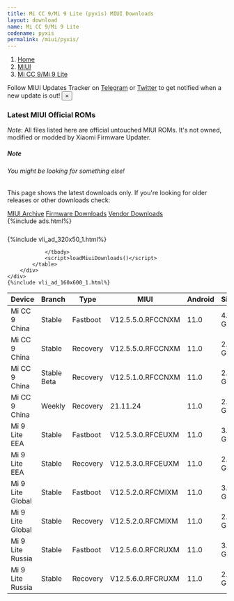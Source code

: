 ```yaml
---
title: Mi CC 9/Mi 9 Lite (pyxis) MIUI Downloads
layout: download
name: Mi CC 9/Mi 9 Lite
codename: pyxis
permalink: /miui/pyxis/
---
```

<nav aria-label="breadcrumb">
    <ol class="breadcrumb">
        <li class="breadcrumb-item"><a href="/">Home</a></li>
        <li class="breadcrumb-item"><a href="/miui/">MIUI</a></li>
        <li class="breadcrumb-item active" aria-current="page"><a href="/miui/pyxis/">Mi CC 9/Mi 9 Lite</a></li>
    </ol>
</nav>
<div class="alert alert-primary alert-dismissible fade show" role="alert">
    Follow MIUI Updates Tracker on <a href="https://t.me/MIUIUpdatesTracker" class="alert-link">Telegram</a>
     or <a href="https://twitter.com/MiFwUpdater" class="alert-link">Twitter</a> to get notified when a new update is out!
    <button type="button" class="close" data-dismiss="alert" aria-label="Close">
        <span aria-hidden="true">&times;</span>
    </button>
</div>

### Latest MIUI Official ROMs
*Note*: All files listed here are official untouched MIUI ROMs. It's not owned, modified or modded by Xiaomi Firmware Updater.
<div class="card">
  <div class="card-body">
    <h5 class="card-title">Note</h5>
    <h6 class="card-subtitle mb-2 text-muted">You might be looking for something else!</h6>
    <p class="card-text">This page shows the latest downloads only.
     If you're looking for older releases or other downloads check:</p>
    <a href="/archive/miui/pyxis/" class="card-link">MIUI Archive</a>
    <a href="/firmware/pyxis/" class="card-link">Firmware Downloads</a>
    <a href="/vendor/pyxis/" class="card-link">Vendor Downloads</a>
  </div>
</div>
{%include ads.html%}
<div class="row justify-content-center">
    <div class="col-10">
        <div class="table-responsive-md" style="margin-top: 25px;">
            {%include vli_ad_320x50_1.html%}
            <table id="miui" class="display dt-responsive nowrap compact table table-striped table-hover table-sm">
                <thead class="thead-dark">
                    <tr>
                        <th data-ref="device">Device</th>
                        <th data-ref="branch">Branch</th>
                        <th data-ref="type">Type</th>
                        <th data-ref="miui">MIUI</th>
                        <th data-ref="android">Android</th>
                        <th data-ref="size">Size</th>
                        <th data-ref="size">Date</th>
                        <th data-ref="link">Link</th>
                    </tr>
                </thead>
                <tbody>
                <tr><td>Mi CC 9 China</td><td>Stable</td><td>Fastboot</td><td>V12.5.5.0.RFCCNXM</td><td>11.0</td><td>4.0 GB</td><td>2021-10-24</td><td><a href="/miui/pyxis/stable/V12.5.5.0.RFCCNXM/">Download</a></td></tr>
<tr><td>Mi CC 9 China</td><td>Stable</td><td>Recovery</td><td>V12.5.5.0.RFCCNXM</td><td>11.0</td><td>2.6 GB</td><td>2021-11-11</td><td><a href="/miui/pyxis/stable/V12.5.5.0.RFCCNXM/">Download</a></td></tr>
<tr><td>Mi CC 9 China</td><td>Stable Beta</td><td>Recovery</td><td>V12.5.1.0.RFCCNXM</td><td>11.0</td><td>2.6 GB</td><td>2021-04-26</td><td><a href="/miui/pyxis/stable beta/V12.5.1.0.RFCCNXM/">Download</a></td></tr>
<tr><td>Mi CC 9 China</td><td>Weekly</td><td>Recovery</td><td>21.11.24</td><td>11.0</td><td>2.7 GB</td><td>2021-11-25</td><td><a href="/miui/pyxis/weekly/21.11.24/">Download</a></td></tr>
<tr><td>Mi 9 Lite EEA</td><td>Stable</td><td>Fastboot</td><td>V12.5.3.0.RFCEUXM</td><td>11.0</td><td>3.4 GB</td><td>2022-07-27</td><td><a href="/miui/pyxis/stable/V12.5.3.0.RFCEUXM/">Download</a></td></tr>
<tr><td>Mi 9 Lite EEA</td><td>Stable</td><td>Recovery</td><td>V12.5.3.0.RFCEUXM</td><td>11.0</td><td>2.8 GB</td><td>2022-08-09</td><td><a href="/miui/pyxis/stable/V12.5.3.0.RFCEUXM/">Download</a></td></tr>
<tr><td>Mi 9 Lite Global</td><td>Stable</td><td>Fastboot</td><td>V12.5.2.0.RFCMIXM</td><td>11.0</td><td>3.2 GB</td><td>2021-07-13</td><td><a href="/miui/pyxis/stable/V12.5.2.0.RFCMIXM/">Download</a></td></tr>
<tr><td>Mi 9 Lite Global</td><td>Stable</td><td>Recovery</td><td>V12.5.2.0.RFCMIXM</td><td>11.0</td><td>2.7 GB</td><td>2021-07-20</td><td><a href="/miui/pyxis/stable/V12.5.2.0.RFCMIXM/">Download</a></td></tr>
<tr><td>Mi 9 Lite Russia</td><td>Stable</td><td>Fastboot</td><td>V12.5.6.0.RFCRUXM</td><td>11.0</td><td>3.4 GB</td><td>2022-06-20</td><td><a href="/miui/pyxis/stable/V12.5.6.0.RFCRUXM/">Download</a></td></tr>
<tr><td>Mi 9 Lite Russia</td><td>Stable</td><td>Recovery</td><td>V12.5.6.0.RFCRUXM</td><td>11.0</td><td>2.8 GB</td><td>2022-06-28</td><td><a href="/miui/pyxis/stable/V12.5.6.0.RFCRUXM/">Download</a></td></tr>

                </tbody>
                <script>loadMiuiDownloads()</script>
            </table>
        </div>
    </div>
    {%include vli_ad_160x600_1.html%}
</div>

